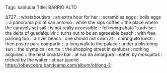 Tags: sanlucar
Title: BARRIO ALTO  
  
∆727 :: whataboutism :: an extra hour for her :: scrambles eggs : boils eggs :: a panorama pic of san antonio : while she sips coffee :: the place where the caravels set sail : is not really accessible :: following ahata™s advise : the delta of guadalquivir :: turns out to be an agreeable beach : with free parking too :: a river beach : one should not swim at :: chiringuito lunch : then postre para compartir :: a long walk to the palace : under a blistering sun :: the olympics : on rte :: the shopping street in sanlucar : nothing acquired :: the best cocktail bar : at rua da amargura :: eaten by mosquitos : tricked by the waiter : at bar juanito  
<https://obeycobra.bandcamp.com/album/oblong-2>  

